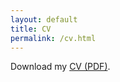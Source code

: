 ```yaml
---
layout: default
title: CV
permalink: /cv.html
---
```


Download my [CV (PDF)](assets/YourName-CV.pdf).
